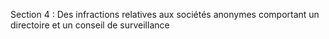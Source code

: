 Section 4 : Des infractions relatives aux sociétés anonymes comportant un directoire et un conseil de surveillance